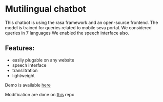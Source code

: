 # Mutilingual chatbot

This chatbot is using the rasa framework and an open-source frontend. The model is trained for queries related to mobile seva portal. We considered queries in 7 languages We enabled the speech interface also. 

## Features:
* easliy plugable on any website
* speech interface
* translitration
* lightweight


Demo is available [here](https://speechindia.in/chatbot/multilingual/)


Modification are done on [this](https://github.com/Elysian01/Rasa-Chatbot-UI) repo
